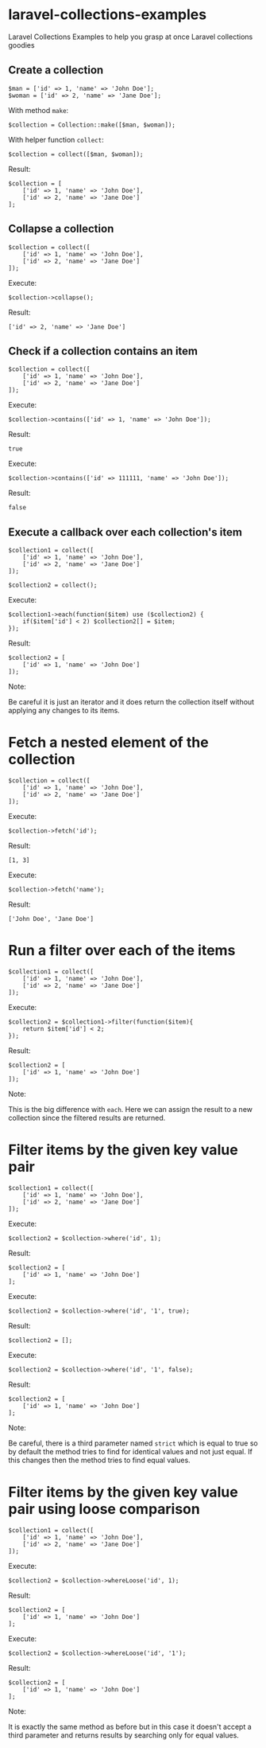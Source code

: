 # laravel-collections-examples
Laravel Collections Examples to help you grasp at once Laravel collections goodies

## Create a collection
	$man = ['id' => 1, 'name' => 'John Doe'];
	$woman = ['id' => 2, 'name' => 'Jane Doe'];

With method `make`:
  
	$collection = Collection::make([$man, $woman]);

With helper function `collect`:

	$collection = collect([$man, $woman]);
	
Result:
	
	$collection = [
		['id' => 1, 'name' => 'John Doe'],
		['id' => 2, 'name' => 'Jane Doe']
	];
	
## Collapse a collection

	$collection = collect([
		['id' => 1, 'name' => 'John Doe'],
		['id' => 2, 'name' => 'Jane Doe']
	]);

Execute:
	
	$collection->collapse();
	
Result:

	['id' => 2, 'name' => 'Jane Doe']
	
## Check if a collection contains an item

	$collection = collect([
		['id' => 1, 'name' => 'John Doe'],
		['id' => 2, 'name' => 'Jane Doe']
	]);

Execute:
	
	$collection->contains(['id' => 1, 'name' => 'John Doe']);
	
Result:

	true

Execute:

	$collection->contains(['id' => 111111, 'name' => 'John Doe']);
	
Result:

	false
	
## Execute a callback over each collection's item	
	$collection1 = collect([
		['id' => 1, 'name' => 'John Doe'],
		['id' => 2, 'name' => 'Jane Doe']
	]);
	
	$collection2 = collect();
	
Execute:

	$collection1->each(function($item) use ($collection2) {
		if($item['id'] < 2) $collection2[] = $item;
	});
	
Result:

	$collection2 = [
		['id' => 1, 'name' => 'John Doe']
	]);
	
Note:

Be careful it is just an iterator and it does return the collection itself without applying any changes to its items.
	
# Fetch a nested element of the collection

	$collection = collect([
		['id' => 1, 'name' => 'John Doe'],
		['id' => 2, 'name' => 'Jane Doe']
	]);
	
Execute:

	$collection->fetch('id');
	
Result:

	[1, 3]
	
Execute:

	$collection->fetch('name');
	
Result:

	['John Doe', 'Jane Doe']
	
# Run a filter over each of the items

	$collection1 = collect([
		['id' => 1, 'name' => 'John Doe'],
		['id' => 2, 'name' => 'Jane Doe']
	]);
	
Execute:

	$collection2 = $collection1->filter(function($item){
		return $item['id'] < 2;
	});
	
Result:

	$collection2 = [
		['id' => 1, 'name' => 'John Doe']
	]);
	
Note:

This is the big difference with `each`. Here we can assign the result to a new collection since the filtered results are returned.

# Filter items by the given key value pair

	$collection1 = collect([
		['id' => 1, 'name' => 'John Doe'],
		['id' => 2, 'name' => 'Jane Doe']
	]);
	
Execute:

	$collection2 = $collection->where('id', 1);
	
Result:
	
	$collection2 = [
		['id' => 1, 'name' => 'John Doe']
	];
	
Execute:

	$collection2 = $collection->where('id', '1', true);
	
Result:
	
	$collection2 = [];
	
Execute:

	$collection2 = $collection->where('id', '1', false);
	
Result:
	
	$collection2 = [
		['id' => 1, 'name' => 'John Doe']
	];
	
Note:

Be careful, there is a third parameter named `strict` which is equal to true so by default the method tries to find for identical values and not just equal. If this changes then the method tries to find equal values.

# Filter items by the given key value pair using loose comparison


	$collection1 = collect([
		['id' => 1, 'name' => 'John Doe'],
		['id' => 2, 'name' => 'Jane Doe']
	]);
	
Execute:

	$collection2 = $collection->whereLoose('id', 1);
	
Result:
	
	$collection2 = [
		['id' => 1, 'name' => 'John Doe']
	];
	
Execute:

	$collection2 = $collection->whereLoose('id', '1');
	
Result:
	
	$collection2 = [
		['id' => 1, 'name' => 'John Doe']
	];
	
Note:

It is exactly the same method as before but in this case it doesn't accept a third parameter and returns results by searching only for equal values.
